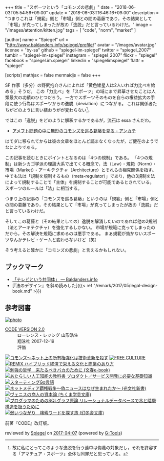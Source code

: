 +++
title = "スポーツという「コモンズの悲劇」"
date = "2018-06-03T05:54:56+09:00"
update = "2018-06-03T16:46:16+09:00"
description = "つまりこれは「規範」側と「市場」側との間の葛藤であり，その結果として「市場」が克ってしまったが故の「逸脱」だと言っているわけだ。"
image = "/images/attention/kitten.jpg"
tags        = [ "code", "norm", "market" ]

[author]
  name      = "Spiegel"
  url       = "http://www.baldanders.info/spiegel/profile/"
  avatar    = "/images/avatar.jpg"
  license   = "by-sa"
  github    = "spiegel-im-spiegel"
  twitter   = "spiegel_2007"
  tumblr    = "spiegel-im-spiegel"
  instagram = "spiegel_2007"
  flickr    = "spiegel"
  facebook  = "spiegel.im.spiegel"
  linkedin  = "spiegelimspiegel"
  flattr    = "spiegel"

[scripts]
  mathjax = false
  mermaidjs = false
+++

SF 作家（多分）の野尻抱介さんによれば「黄色矮星人は2人いれば力比べを始める」そうだ。
この「力比べ」を「スポーツ」の域にまで昇華させたことは人類最大の功績のひとつだろう。
一方でスポーツそのものを自らの権益拡大の手段に使う行為はスポーツからの逸脱（deviation）につながる。
これは関係者たちがどのように言い繕おうがが変わらない[^sp1]。

[^sp1]: 故に私にとってこのような逸脱を行う連中は侮蔑の対象だし，それを許容する「アマチュア・スポーツ」全体も同罪だと思っている。

ではこの「逸脱」をどのように解釈するかであるが，流石は essa さんだわ。

- [アメフト問題の中に無形のコモンズを巡る葛藤を見る - アンカテ](http://d.hatena.ne.jp/essa/20180601/p1)

はてダに移られてからは彼の文章をほとんど読まなくなったが，ご健在のようでなによりである。

この記事を読むときにポイントとなるのは「4つの規制」である。
「4つの規制」は新シカゴ学派の理論大系で出てくる概念で，法（Law）・規範（Norm）・市場（Market）・アーキテクチャ（Architecture）とそれらの相克関係を指す。
中でも法は「規制を規制するもの（meta-regulator）」であり，他の3規制を法によって規制することで「主体」を規制することが可能であるとされている。
スポーツのルールは「法」に相当する。

つまり上の記事の「コモンズを巡る葛藤」というのは「規範」側と「市場」側との間の葛藤であり，その結果として「市場」が克ってしまったが故の「逸脱」だと言っているわけだ。

そしてこの葛藤と（その結果としての）逸脱を解消したいのであれば他の2規制（法とアーキテクチャ）を強化するしかない。
市場が規範に克ってしまったのだから，その解決を規範に求めるのは悪手である。
まぁ規範が効かないスポーツなんかテレビ・ゲームと変わらないけど（笑）

そう考えると確かに「コモンズの悲劇」と言えるかもしれない。

## ブックマーク

- [「テレビという共同体」 — Baldanders.info](http://www.baldanders.info/spiegel/log2/000307.shtml)
- [『法のデザイン』を斜め読みした]({{< ref "/remark/2017/05/legal-design-book.md" >}})

## 参考図書

<div class="hreview" ><a class="item url" href="http://www.amazon.co.jp/exec/obidos/ASIN/B01CYDGUV8/baldandersinf-22/"><img src="https://images-fe.ssl-images-amazon.com/images/I/31Q2jh%2B5SgL._SL160_.jpg" alt="photo" class="photo"  /></a><dl ><dt class="fn"><a class="item url" href="http://www.amazon.co.jp/exec/obidos/ASIN/B01CYDGUV8/baldandersinf-22/">CODE VERSION 2.0</a></dt><dd>ローレンス・レッシグ 山形浩生 </dd><dd>翔泳社 2007-12-19</dd><dd>評価<abbr class="rating" title="5"><img src="http://g-images.amazon.com/images/G/01/detail/stars-5-0.gif" alt="" /></abbr> </dd></dl><p class="similar"><a href="http://www.amazon.co.jp/exec/obidos/ASIN/B01HPIZ24I/baldandersinf-22/" target="_top"><img src="http://images.amazon.com/images/P/B01HPIZ24I.09._SCTHUMBZZZ_.jpg"  alt="コモンズ～ネット上の所有権強化は技術革新を殺す"  /></a> <a href="http://www.amazon.co.jp/exec/obidos/ASIN/B01DJ5VE0W/baldandersinf-22/" target="_top"><img src="http://images.amazon.com/images/P/B01DJ5VE0W.09._SCTHUMBZZZ_.jpg"  alt="FREE CULTURE"  /></a> <a href="http://www.amazon.co.jp/exec/obidos/ASIN/B01DIV9AI0/baldandersinf-22/" target="_top"><img src="http://images.amazon.com/images/P/B01DIV9AI0.09._SCTHUMBZZZ_.jpg"  alt="REMIX ハイブリッド経済で栄える文化と商業のあり方"  /></a> <a href="http://www.amazon.co.jp/exec/obidos/ASIN/B06Y5KFBMM/baldandersinf-22/" target="_top"><img src="http://images.amazon.com/images/P/B06Y5KFBMM.09._SCTHUMBZZZ_.jpg"  alt="勉強の哲学　来たるべきバカのために (文春e-book)"  /></a> <a href="http://www.amazon.co.jp/exec/obidos/ASIN/B01N4MYLFN/baldandersinf-22/" target="_top"><img src="http://images.amazon.com/images/P/B01N4MYLFN.09._SCTHUMBZZZ_.jpg"  alt="あたらしい人工知能の教科書 プロダクト／サービス開発に必要な基礎知識"  /></a> <a href="http://www.amazon.co.jp/exec/obidos/ASIN/B01FH3KRTI/baldandersinf-22/" target="_top"><img src="http://images.amazon.com/images/P/B01FH3KRTI.09._SCTHUMBZZZ_.jpg"  alt="スターティングGo言語"  /></a> <a href="http://www.amazon.co.jp/exec/obidos/ASIN/B01MU9VUTA/baldandersinf-22/" target="_top"><img src="http://images.amazon.com/images/P/B01MU9VUTA.09._SCTHUMBZZZ_.jpg"  alt="ネットメディア覇権戦争～偽ニュースはなぜ生まれたか～ (光文社新書)"  /></a> <a href="http://www.amazon.co.jp/exec/obidos/ASIN/B00ETNHZJS/baldandersinf-22/" target="_top"><img src="http://images.amazon.com/images/P/B00ETNHZJS.09._SCTHUMBZZZ_.jpg"  alt="ヴェニスの商人の資本論 (ちくま学芸文庫)"  /></a> <a href="http://www.amazon.co.jp/exec/obidos/ASIN/B01LWTQFDN/baldandersinf-22/" target="_top"><img src="http://images.amazon.com/images/P/B01LWTQFDN.09._SCTHUMBZZZ_.jpg"  alt="プログラマのためのSQLグラフ原論 リレーショナルデータベースで木と階層構造を扱うために"  /></a> <a href="http://www.amazon.co.jp/exec/obidos/ASIN/B01J7Q5LB0/baldandersinf-22/" target="_top"><img src="http://images.amazon.com/images/P/B01J7Q5LB0.09._SCTHUMBZZZ_.jpg"  alt="弱いつながり　検索ワードを探す旅 (幻冬舎文庫)"  /></a> </p>
<p class="description">前著『CODE』改訂版。</p>
<p class="gtools" >reviewed by <a href='#maker' class='reviewer'>Spiegel</a> on <abbr class="dtreviewed" title="2017-04-07">2017-04-07</abbr> (powered by <a href="http://www.goodpic.com/mt/aws/index.html" >G-Tools</a>)</p>
</div>
